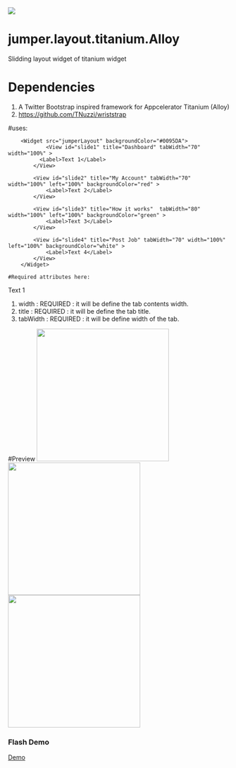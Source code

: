 <img src="http://gitt.io/badge.svg"/>

# jumper.layout.titanium.Alloy
Slidding layout widget of titanium widget

# Dependencies 

1. A Twitter Bootstrap inspired framework for Appcelerator Titanium (Alloy)
1. https://github.com/TNuzzi/wriststrap

#uses:

		<Widget src="jumperLayout" backgroundColor="#0095DA">
			    <View id="slide1" title="Dashboard" tabWidth="70" width="100%" >
	          <Label>Text 1</Label> 
	        </View>

	        <View id="slide2" title="My Account" tabWidth="70" width="100%" left="100%" backgroundColor="red" >
	          	<Label>Text 2</Label> 
	        </View>

	        <View id="slide3" title="How it works"  tabWidth="80" width="100%" left="100%" backgroundColor="green" >
	        	<Label>Text 3</Label> 
	        </View>

	        <View id="slide4" title="Post Job" tabWidth="70" width="100%" left="100%" backgroundColor="white" >
	        	<Label>Text 4</Label> 
	        </View>
		</Widget>
		
	#Required attributes here:
  <View id="slide1" title="Dashboard" tabWidth="70" width="100%" >
    <Label>Text 1</Label> 
  </View>
  
  1. width    : REQUIRED : it will be define the tab contents width.
  2. title    : REQUIRED : it will be define the tab title.
  2. tabWidth : REQUIRED : it will be define width of the tab.
  
  #Preview
  <img width="300" src="http://oi64.tinypic.com/2ag8177.jpg"/>
  <img width="300" src="http://oi64.tinypic.com/mct91t.jpg"/>
  <img width="300" src="http://oi67.tinypic.com/ev3ozp.jpg"/>
 
### Flash Demo
<a href="http://nirajmaharjan.com.np/remote/layout.swf">Demo </a>
